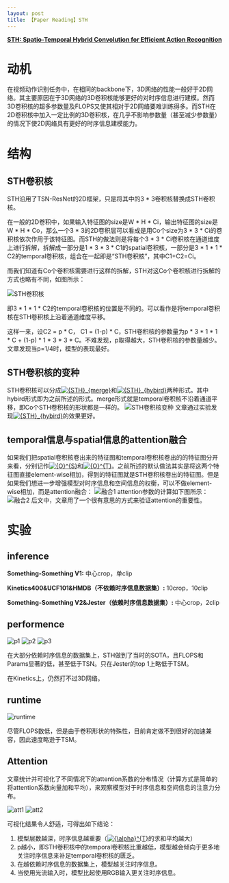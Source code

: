 ```yaml
---
layout: post
title: 【Paper Reading】STH
---
```


[**STH: Spatio-Temporal Hybrid Convolution for Efficient Action Recognition**](https://arxiv.org/pdf/2003.08042v1.pdf)

# 动机

在视频动作识别任务中，在相同的backbone下，3D网络的性能一般好于2D网络。其主要原因在于3D网络的3D卷积核能够更好的对时序信息进行建模。然而3D卷积核的超多参数量及FLOPS又使其相对于2D网络要难训练得多。而STH在2D卷积核中加入一定比例的3D卷积核，在几乎不影响参数量（甚至减少参数量）的情况下使2D网络具有更好的时序信息建模能力。

# 结构

## STH卷积核
STH沿用了TSN-ResNet的2D框架，只是将其中的3 * 3卷积核替换成STH卷积核。

在一般的2D卷积中，如果输入特征图的size是W * H * Ci，输出特征图的size是W * H * Co，那么一个3 * 3的2D卷积层可以看成是用Co个size为3 * 3 * Ci的卷积核依次作用于该特征图。而STH的做法则是将每个3 * 3 * Ci卷积核在通道维度上进行拆解，拆解成一部分是1 * 3 * 3 * C1的spatial卷积核，一部分是3 * 1 * 1 * C2的temporal卷积核，组合在一起即是“STH卷积核”，其中C1+C2=Ci。

而我们知道有Co个卷积核需要进行这样的拆解，STH对这Co个卷积核进行拆解的方式也略有不同，如图所示：

![STH卷积核](https://raw.githubusercontent.com/raxxerwan/raxxerwan.github.io/master/images/2020-7-17-PR-STH/STH-conv.JPG)

即3 * 1 * 1 * C2的temporal卷积核的位置是不同的。可以看作是将temporal卷积核在STH卷积核上沿着通道维度平移。

这样一来，设C2 = p * C， C1 = (1-p) * C，STH卷积核的参数量为p * 3 * 1 * 1 * C + (1-p) * 1 * 3 * 3 * C。不难发现，p取得越大，STH卷积核的参数量越少。文章发现当p=1/4时，模型的表现最好。

## STH卷积核的变种

STH卷积核可以分成<a href="https://www.codecogs.com/eqnedit.php?latex=\inline&space;{STH}_{merge}" target="_blank"><img src="https://latex.codecogs.com/gif.latex?\inline&space;{STH}_{merge}" title="{STH}_{merge}" /></a>和<a href="https://www.codecogs.com/eqnedit.php?latex=\inline&space;{STH}_{hybird}" target="_blank"><img src="https://latex.codecogs.com/gif.latex?\inline&space;{STH}_{hybird}" title="{STH}_{hybird}" /></a>两种形式。其中hybird形式即为之前所述的形式。merge形式就是temporal卷积核不沿着通道平移，即Co个STH卷积核的形状都是一样的。
![STH卷积核变种](https://raw.githubusercontent.com/raxxerwan/raxxerwan.github.io/master/images/2020-7-17-PR-STH/STH-variant.JPG)
文章通过实验发现<a href="https://www.codecogs.com/eqnedit.php?latex=\inline&space;{STH}_{hybird}" target="_blank"><img src="https://latex.codecogs.com/gif.latex?\inline&space;{STH}_{hybird}" title="{STH}_{hybird}" /></a>的效果更好。

## temporal信息与spatial信息的attention融合

如果我们把spatial卷积核卷出来的特征图和temporal卷积核卷出的的特征图分开来看，分别记作<a href="https://www.codecogs.com/eqnedit.php?latex=\inline&space;{O}^{S}" target="_blank"><img src="https://latex.codecogs.com/gif.latex?\inline&space;{O}^{S}" title="{O}^{S}" /></a>和<a href="https://www.codecogs.com/eqnedit.php?latex=\inline&space;{O}^{T}" target="_blank"><img src="https://latex.codecogs.com/gif.latex?\inline&space;{O}^{T}" title="{O}^{T}" /></a>。之前所述的默认做法其实是将这两个特征图直接element-wise相加，得到的特征图就是STH卷积核卷出的特征图。但是如果我们想进一步增强模型对时序信息和空间信息的权衡，可以不做element-wise相加，而是attention融合：
![融合1](https://raw.githubusercontent.com/raxxerwan/raxxerwan.github.io/master/images/2020-7-17-PR-STH/integration1.JPG)
attention参数的计算如下图所示：
![融合2](https://raw.githubusercontent.com/raxxerwan/raxxerwan.github.io/master/images/2020-7-17-PR-STH/integration2.JPG)
后文中，文章用了一个很有意思的方式来验证attention的重要性。

# 实验

## inference

**Something-Something V1:** 中心crop，单clip

**Kinetics400&UCF101&HMDB（不依赖时序信息数据集）:** 10crop，10clip

**Something-Something V2&Jester（依赖时序信息数据集）:** 中心crop，2clip

## performence

![p1](https://raw.githubusercontent.com/raxxerwan/raxxerwan.github.io/master/images/2020-7-17-PR-STH/performence1.JPG)
![p2](https://raw.githubusercontent.com/raxxerwan/raxxerwan.github.io/master/images/2020-7-17-PR-STH/performence2.JPG)
![p3](https://raw.githubusercontent.com/raxxerwan/raxxerwan.github.io/master/images/2020-7-17-PR-STH/performence3.JPG)

在大部分依赖时序信息的数据集上，STH做到了当时的SOTA，且FLOPS和Params显著的低，甚至低于TSN。只在Jester的top 1上略低于TSM。

在Kinetics上，仍然打不过3D网络。

## runtime

![runtime](https://raw.githubusercontent.com/raxxerwan/raxxerwan.github.io/master/images/2020-7-17-PR-STH/runtime.JPG)

尽管FLOPS数低，但是由于卷积形状的特殊性，目前肯定做不到很好的加速兼容，因此速度略逊于TSM。

## Attention

文章统计并可视化了不同情况下的attention系数的分布情况（计算方式是简单的将attention系数向量加和平均），来观察模型对于时序信息和空间信息的注意力分布。

![att1](https://raw.githubusercontent.com/raxxerwan/raxxerwan.github.io/master/images/2020-7-17-PR-STH/att1.JPG)
![att2](https://raw.githubusercontent.com/raxxerwan/raxxerwan.github.io/master/images/2020-7-17-PR-STH/att2.JPG)

可视化结果令人舒适，可得出如下结论：
1. 模型层数越深，时序信息越重要（<a href="https://www.codecogs.com/eqnedit.php?latex=\inline&space;{\alpha}^{T}" target="_blank"><img src="https://latex.codecogs.com/gif.latex?\inline&space;{\alpha}^{T}" title="{\alpha}^{T}" /></a>的求和平均越大）
2. p越小，即STH卷积核中的temporal卷积核比重越低，模型越会倾向于更多地关注时序信息来补足temporal卷积核的匮乏。
3. 在越依赖时序信息的数据集上，模型越关注时序信息。
4. 当使用光流输入时，模型比起使用RGB输入更关注时序信息。